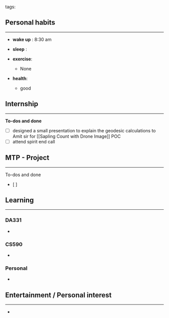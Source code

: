 tags: 
## Personal habits
--- 

- **wake up** : 8:30 am

- **sleep** :

-  **exercise**:
	- None 

-  **health**: 
	- good



## Internship 
---
**To-dos and done**
- [ ] designed a small presentation to explain the geodesic calculations to Amit sir for [[Sapling Count with Drone Image]] POC
- [ ] attend spirit end call

## MTP - Project
--- 
To-dos and done
- [ ] 



## Learning
---
### DA331
- 

### CS590
- 

### Personal
- 

## Entertainment / Personal interest
---
- 